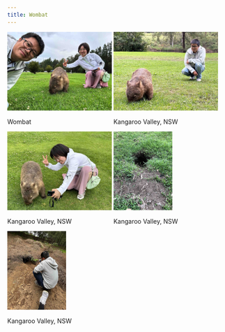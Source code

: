 ```yaml
---
title: Wombat
---
```



<div id="banner">
	<div class="inline-block" style="display:inline-block;"><a href="Wombat_1.jpg"><img src="Wombat_1.jpg" style="height: 180px;"></a><div><p>Wombat</p></div></div>
	<div class="inline-block" style="display:inline-block;"><a href="Wombat_2.jpg"><img src="Wombat_2.jpg" style="height: 180px;"></a><div><p>Kangaroo Valley, NSW</p></div></div>
	<div class="inline-block" style="display:inline-block;"><a href="Wombat_4.jpg"><img src="Wombat_4.jpg" style="height: 180px;"></a><div><p>Kangaroo Valley, NSW</p></div></div>
	<div class="inline-block" style="display:inline-block;"><a href="Wombat_6.jpg"><img src="Wombat_6.jpg" style="height: 180px;"></a><div><p>Kangaroo Valley, NSW</p></div></div>
	<div class="inline-block" style="display:inline-block;"><a href="Wombat_7.jpg"><img src="Wombat_7.jpg" style="height: 180px;"></a><div><p>Kangaroo Valley, NSW</p></div></div>
</div>


